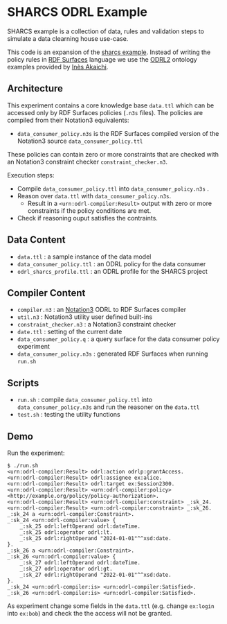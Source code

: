 # SHARCS ODRL Example

SHARCS example is a collection of data, rules and validation steps to simulate a data clearning house use-case.

This code is an expansion of the [sharcs example](https://github.com/eyereasoner/Notation3-By-Example/tree/main/examples/sharcs). Instead of writing the policy rules in [RDF Surfaces](https://w3c-cg.github.io/rdfsurfaces/) language we use the [ODRL2](https://www.w3.org/ns/odrl/2/) ontology examples provided by [Inès Akaichi](https://github.com/Ines-Akaichi/SHARCS-Use-Case).

## Architecture

This experiment contains a core knowledge base `data.ttl` which can be accessed only by RDF Surfaces policies (`.n3s` files). The policies are compiled from their Notation3 equivalents:

- `data_consumer_policy.n3s` is the RDF Surfaces compiled version of the Notation3 source `data_consumer_policy.ttl`
  
These policies can contain zero or more constraints that are checked with an Notation3 constraint checker `constraint_checker.n3`.

Execution steps:

- Compile `data_consumer_policy.ttl` into `data_consumer_policy.n3s` .
- Reason over `data.ttl` with `data_consumer_policy.n3s`.
  - Result in a `<urn:odrl-compiler:Result>` output with zero or more constraints if the policy conditions are met.
- Check if reasoning ouput satisfies the contraints.

## Data Content

- `data.ttl` : a sample instance of the data model
- `data_consumer_policy.ttl` : an ODRL policy for the data consumer
- `odrl_sharcs_profile.ttl` : an ODRL profile for the SHARCS project

## Compiler Content

- `compiler.n3` : an [Notation3](https://w3c.github.io/N3/spec/) ODRL to RDF Surfaces compiler
- `util.n3` : Notation3 utility user defined built-ins
- `constraint_checker.n3` : a Notation3 constraint checker
- `date.ttl` : setting of the current date
- `data_consumer_policy.q` : a query surface for the data consumer policy experiment
- `data_consumer_policy.n3s` : generated RDF Surfaces when running `run.sh`

## Scripts

- `run.sh` : compile `data_consumer_policy.ttl` into `data_consumer_policy.n3s` and run the reasoner on the `data.ttl`
- `test.sh` : testing the utility functions

## Demo

Run the experiment:

```
$ ./run.sh
<urn:odrl-compiler:Result> odrl:action odrlp:grantAccess.
<urn:odrl-compiler:Result> odrl:assignee ex:alice.
<urn:odrl-compiler:Result> odrl:target ex:Session2300.
<urn:odrl-compiler:Result> <urn:odrl-compiler:policy> <http://example.org/policy/policy-authorization>.
<urn:odrl-compiler:Result> <urn:odrl-compiler:constraint> _:sk_24.
<urn:odrl-compiler:Result> <urn:odrl-compiler:constraint> _:sk_26.
_:sk_24 a <urn:odrl-compiler:Constraint>.
_:sk_24 <urn:odrl-compiler:value> {
    _:sk_25 odrl:leftOperand odrl:dateTime.
    _:sk_25 odrl:operator odrl:lt.
    _:sk_25 odrl:rightOperand "2024-01-01"^^xsd:date.
}.
_:sk_26 a <urn:odrl-compiler:Constraint>.
_:sk_26 <urn:odrl-compiler:value> {
    _:sk_27 odrl:leftOperand odrl:dateTime.
    _:sk_27 odrl:operator odrl:gt.
    _:sk_27 odrl:rightOperand "2022-01-01"^^xsd:date.
}.
_:sk_24 <urn:odrl-compiler:is> <urn:odrl-compiler:Satisfied>.
_:sk_26 <urn:odrl-compiler:is> <urn:odrl-compiler:Satisfied>.
```

As experiment change some fields in the `data.ttl` (e.g. change  `ex:login` into `ex:bob`) and check the the access will not be granted.